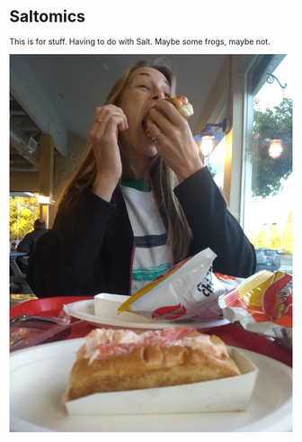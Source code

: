 # Saltomics

This is for stuff. Having to do with Salt. Maybe some frogs, maybe not. 



![lobstah](https://github.com/malbecker/Saltomics/blob/master/SupplementalDocuments/lobstah.jpg)
